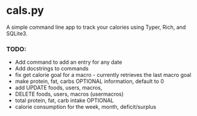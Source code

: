 # cals.py
A simple command line app to track your calories using Typer, Rich, and SQLite3.

### TODO:
- Add command to add an entry for any date
- Add docstrings to commands
- fix get calorie goal for a macro - currently retrieves the last macro goal
- make protein, fat, carbs OPTIONAL information, default to 0
- add UPDATE foods, users, macros, 
- DELETE foods, users, macros (usermacros)
- total protein, fat, carb intake OPTIONAL 
- calorie consumption for the week, month, deficit/surplus
